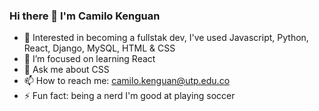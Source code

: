 ### Hi there 👋 I'm Camilo Kenguan
- 🔭 Interested in becoming a fullstak dev, I've used Javascript, Python, React, Django, MySQL, HTML & CSS
- 🌱 I’m focused on learning React
- 💬 Ask me about CSS
- 📫 How to reach me: camilo.kenguan@utp.edu.co
- ⚡ Fun fact: being a nerd I'm good at playing soccer


<!--
**Kenguan1/Kenguan1** is a ✨ _special_ ✨ repository because its `README.md` (this file) appears on your GitHub profile.

Here are some ideas to get you started:

- 🔭 Interested in becoming a fullstak dev, I've used Javascript, Python, React, Django, MySQL, HTML & CSS
- 🌱 I’m focused on learning React
- 💬 Ask me about CSS
- 📫 How to reach me: camilo.kenguan@utp.edu.co
- ⚡ Fun fact: being a nerd I'm good at playing soccer
-->
